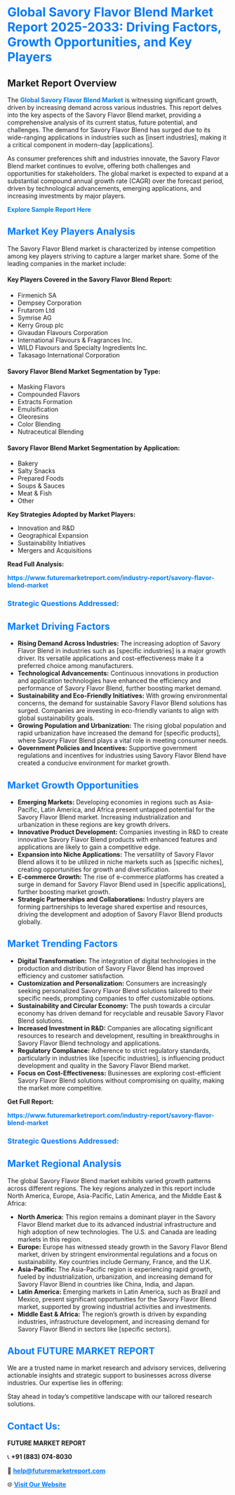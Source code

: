 <h1 style="color: #007BFF;">Global Savory Flavor Blend Market Report 2025-2033: Driving Factors, Growth Opportunities, and Key Players</h1>

<section id="overview">
<h2>Market Report Overview</h2>
<p>The <a href="https://www.futuremarketreport.com/industry-report/savory-flavor-blend-market" style="color: #007BFF; text-decoration: none;"><strong>Global Savory Flavor Blend Market</strong></a> is witnessing significant growth, driven by increasing demand across various industries. This report delves into the key aspects of the Savory Flavor Blend market, providing a comprehensive analysis of its current status, future potential, and challenges. The demand for Savory Flavor Blend has surged due to its wide-ranging applications in industries such as [insert industries], making it a critical component in modern-day [applications].</p>
<p>As consumer preferences shift and industries innovate, the Savory Flavor Blend market continues to evolve, offering both challenges and opportunities for stakeholders. The global market is expected to expand at a substantial compound annual growth rate (CAGR) over the forecast period, driven by technological advancements, emerging applications, and increasing investments by major players.</p>
</section>

<section id="overview">
<p><a href="https://www.futuremarketreport.com/request-sample/reportId=90406" style="color: #007BFF; text-decoration: none;"><strong>Explore Sample Report Here</strong></a></p>
</section>

<section id="key-players">
<h2 style="color: #007BFF;">Market Key Players Analysis</h2>
<p>The Savory Flavor Blend market is characterized by intense competition among key players striving to capture a larger market share. Some of the leading companies in the market include:</p>
<h4>Key Players Covered in the Savory Flavor Blend Report:</h4>
<ul><li>Firmenich SA</li><li>Dempsey Corporation</li><li>Frutarom Ltd</li><li>Symrise AG</li><li>Kerry Group plc</li><li>Givaudan Flavours Corporation</li><li>International Flavours &amp; Fragrances Inc.</li><li>WILD Flavours and Specialty Ingredients Inc.</li><li>Takasago International Corporation</li></ul>
<h4>Savory Flavor Blend Market Segmentation by Type:</h4>
<ul><li>Masking Flavors</li><li>Compounded Flavors</li><li>Extracts Formation</li><li>Emulsification</li><li>Oleoresins</li><li>Color Blending</li><li>Nutraceutical Blending</li></ul>

<h4>Savory Flavor Blend Market Segmentation by Application:</h4>
<ul><li>Bakery</li><li>Salty Snacks</li><li>Prepared Foods</li><li>Soups &amp; Sauces</li><li>Meat &amp; Fish</li><li>Other</li></ul>
<p><strong>Key Strategies Adopted by Market Players:</strong></p>
<ul>
<li>Innovation and R&D</li>
<li>Geographical Expansion</li>
<li>Sustainability Initiatives</li>
<li>Mergers and Acquisitions</li>
</ul>
</section>

<section>
<p><strong>Read Full Analysis: </strong></p><a href="https://www.futuremarketreport.com/industry-report/savory-flavor-blend-market" style="color: #007BFF; text-decoration: none;"><strong>https://www.futuremarketreport.com/industry-report/savory-flavor-blend-market</strong></a>
<h3 style="color: #007BFF;">Strategic Questions Addressed:</h3>
</section>

<section id="driving-factors">
<h2 style="color: #007BFF;">Market Driving Factors</h2>
<ul>
<li><strong>Rising Demand Across Industries:</strong> The increasing adoption of Savory Flavor Blend in industries such as [specific industries] is a major growth driver. Its versatile applications and cost-effectiveness make it a preferred choice among manufacturers.</li>
<li><strong>Technological Advancements:</strong> Continuous innovations in production and application technologies have enhanced the efficiency and performance of Savory Flavor Blend, further boosting market demand.</li>
<li><strong>Sustainability and Eco-Friendly Initiatives:</strong> With growing environmental concerns, the demand for sustainable Savory Flavor Blend solutions has surged. Companies are investing in eco-friendly variants to align with global sustainability goals.</li>
<li><strong>Growing Population and Urbanization:</strong> The rising global population and rapid urbanization have increased the demand for [specific products], where Savory Flavor Blend plays a vital role in meeting consumer needs.</li>
<li><strong>Government Policies and Incentives:</strong> Supportive government regulations and incentives for industries using Savory Flavor Blend have created a conducive environment for market growth.</li>
</ul>
</section>

<section id="growth-opportunities">
<h2 style="color: #007BFF;">Market Growth Opportunities</h2>
<ul>
<li><strong>Emerging Markets:</strong> Developing economies in regions such as Asia-Pacific, Latin America, and Africa present untapped potential for the Savory Flavor Blend market. Increasing industrialization and urbanization in these regions are key growth drivers.</li>
<li><strong>Innovative Product Development:</strong> Companies investing in R&D to create innovative Savory Flavor Blend products with enhanced features and applications are likely to gain a competitive edge.</li>
<li><strong>Expansion into Niche Applications:</strong> The versatility of Savory Flavor Blend allows it to be utilized in niche markets such as [specific niches], creating opportunities for growth and diversification.</li>
<li><strong>E-commerce Growth:</strong> The rise of e-commerce platforms has created a surge in demand for Savory Flavor Blend used in [specific applications], further boosting market growth.</li>
<li><strong>Strategic Partnerships and Collaborations:</strong> Industry players are forming partnerships to leverage shared expertise and resources, driving the development and adoption of Savory Flavor Blend products globally.</li>
</ul>
</section>

<section id="trending-factors">
<h2 style="color: #007BFF;">Market Trending Factors</h2>
<ul>
<li><strong>Digital Transformation:</strong> The integration of digital technologies in the production and distribution of Savory Flavor Blend has improved efficiency and customer satisfaction.</li>
<li><strong>Customization and Personalization:</strong> Consumers are increasingly seeking personalized Savory Flavor Blend solutions tailored to their specific needs, prompting companies to offer customizable options.</li>
<li><strong>Sustainability and Circular Economy:</strong> The push towards a circular economy has driven demand for recyclable and reusable Savory Flavor Blend solutions.</li>
<li><strong>Increased Investment in R&D:</strong> Companies are allocating significant resources to research and development, resulting in breakthroughs in Savory Flavor Blend technology and applications.</li>
<li><strong>Regulatory Compliance:</strong> Adherence to strict regulatory standards, particularly in industries like [specific industries], is influencing product development and quality in the Savory Flavor Blend market.</li>
<li><strong>Focus on Cost-Effectiveness:</strong> Businesses are exploring cost-efficient Savory Flavor Blend solutions without compromising on quality, making the market more competitive.</li>
</ul>
</section>

<section>
<p><strong>Get Full Report: </strong></p><a href="https://www.futuremarketreport.com/industry-report/savory-flavor-blend-market" style="color: #007BFF; text-decoration: none;"><strong>https://www.futuremarketreport.com/industry-report/savory-flavor-blend-market</strong></a>
<h3 style="color: #007BFF;">Strategic Questions Addressed:</h3>
</section>


<section id="regional-analysis">
<h2 style="color: #007BFF;">Market Regional Analysis</h2>
<p>The global Savory Flavor Blend market exhibits varied growth patterns across different regions. The key regions analyzed in this report include North America, Europe, Asia-Pacific, Latin America, and the Middle East & Africa:</p>
<ul>
<li><strong>North America:</strong> This region remains a dominant player in the Savory Flavor Blend market due to its advanced industrial infrastructure and high adoption of new technologies. The U.S. and Canada are leading markets in this region.</li>
<li><strong>Europe:</strong> Europe has witnessed steady growth in the Savory Flavor Blend market, driven by stringent environmental regulations and a focus on sustainability. Key countries include Germany, France, and the U.K.</li>
<li><strong>Asia-Pacific:</strong> The Asia-Pacific region is experiencing rapid growth, fueled by industrialization, urbanization, and increasing demand for Savory Flavor Blend in countries like China, India, and Japan.</li>
<li><strong>Latin America:</strong> Emerging markets in Latin America, such as Brazil and Mexico, present significant opportunities for the Savory Flavor Blend market, supported by growing industrial activities and investments.</li>
<li><strong>Middle East & Africa:</strong> The region’s growth is driven by expanding industries, infrastructure development, and increasing demand for Savory Flavor Blend in sectors like [specific sectors].</li>
</ul>
</section>

<footer>
<h2 style="color: #007BFF;">About FUTURE MARKET REPORT</h2>
<p>We are a trusted name in market research and advisory services, delivering actionable insights and strategic support to businesses across diverse industries. Our expertise lies in offering:</p>

<p>Stay ahead in today’s competitive landscape with our tailored research solutions.</p>

<h2 style="color: #007BFF;">Contact Us:</h2>
<p><strong>FUTURE MARKET REPORT</strong></p>
<p>📞 <strong>+91 (883) 074-8030</strong></p>
<p>📧 <strong><a href="mailto:help@futuremarketreport.com" style="color: #007BFF;">help@futuremarketreport.com</a></strong></p>
<p>🌐 <strong><a href="https://www.futuremarketreport.com/" style="color: #007BFF;">Visit Our Website</a></strong></p>
</footer>